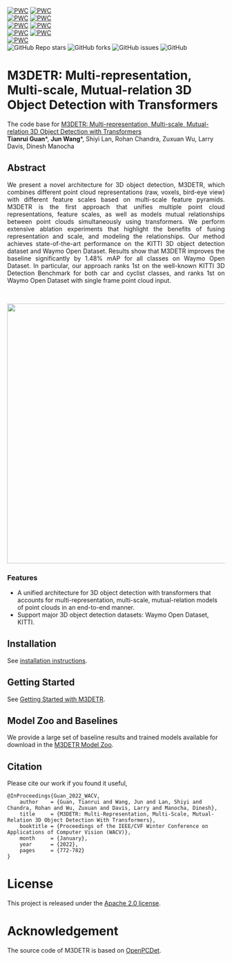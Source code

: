 [![PWC](https://img.shields.io/endpoint.svg?url=https://paperswithcode.com/badge/m3detr-multi-representation-multi-scale/3d-object-detection-on-kitti-cars-hard-val)](https://paperswithcode.com/sota/3d-object-detection-on-kitti-cars-hard-val?p=m3detr-multi-representation-multi-scale) [![PWC](https://img.shields.io/endpoint.svg?url=https://paperswithcode.com/badge/m3detr-multi-representation-multi-scale/3d-object-detection-on-kitti-cars-hard)](https://paperswithcode.com/sota/3d-object-detection-on-kitti-cars-hard?p=m3detr-multi-representation-multi-scale) \
[![PWC](https://img.shields.io/endpoint.svg?url=https://paperswithcode.com/badge/m3detr-multi-representation-multi-scale/3d-object-detection-on-kitti-cyclist-hard-val)](https://paperswithcode.com/sota/3d-object-detection-on-kitti-cyclist-hard-val?p=m3detr-multi-representation-multi-scale) [![PWC](https://img.shields.io/endpoint.svg?url=https://paperswithcode.com/badge/m3detr-multi-representation-multi-scale/3d-object-detection-on-kitti-cyclists-hard)](https://paperswithcode.com/sota/3d-object-detection-on-kitti-cyclists-hard?p=m3detr-multi-representation-multi-scale) \
[![PWC](https://img.shields.io/endpoint.svg?url=https://paperswithcode.com/badge/m3detr-multi-representation-multi-scale/3d-object-detection-on-kitti-pedestrian-hard)](https://paperswithcode.com/sota/3d-object-detection-on-kitti-pedestrian-hard?p=m3detr-multi-representation-multi-scale) [![PWC](https://img.shields.io/endpoint.svg?url=https://paperswithcode.com/badge/m3detr-multi-representation-multi-scale/3d-object-detection-on-kitti-pedestrians-hard)](https://paperswithcode.com/sota/3d-object-detection-on-kitti-pedestrians-hard?p=m3detr-multi-representation-multi-scale) \
[![PWC](https://img.shields.io/endpoint.svg?url=https://paperswithcode.com/badge/m3detr-multi-representation-multi-scale/3d-object-detection-on-waymo-vehicle)](https://paperswithcode.com/sota/3d-object-detection-on-waymo-vehicle?p=m3detr-multi-representation-multi-scale) [![PWC](https://img.shields.io/endpoint.svg?url=https://paperswithcode.com/badge/m3detr-multi-representation-multi-scale/3d-object-detection-on-waymo-cyclist)](https://paperswithcode.com/sota/3d-object-detection-on-waymo-cyclist?p=m3detr-multi-representation-multi-scale) \
[![PWC](https://img.shields.io/endpoint.svg?url=https://paperswithcode.com/badge/m3detr-multi-representation-multi-scale/3d-object-detection-on-waymo-pedestrian)](https://paperswithcode.com/sota/3d-object-detection-on-waymo-pedestrian?p=m3detr-multi-representation-multi-scale) \
![GitHub Repo stars](https://img.shields.io/github/stars/rayguan97/M3DETR)
![GitHub forks](https://img.shields.io/github/forks/rayguan97/M3DETR)
![GitHub issues](https://img.shields.io/github/issues/rayguan97/M3DETR)
![GitHub](https://img.shields.io/github/license/rayguan97/M3DETR)


# M3DETR: Multi-representation, Multi-scale, Mutual-relation 3D Object Detection with Transformers

The code base for [M3DETR: Multi-representation, Multi-scale, Mutual-relation 3D Object Detection with Transformers](https://openaccess.thecvf.com/content/WACV2022/html/Guan_M3DETR_Multi-Representation_Multi-Scale_Mutual-Relation_3D_Object_Detection_With_Transformers_WACV_2022_paper.html)
<br>**Tianrui Guan***, **Jun Wang***, Shiyi Lan, Rohan Chandra, Zuxuan Wu, Larry Davis, Dinesh Manocha


## Abstract
<div style="text-align: justify">We present a novel architecture for 3D object detection, M3DETR, which combines different point cloud representations (raw, voxels, bird-eye view) with different feature scales based on multi-scale feature pyramids. M3DETR is the first approach that unifies multiple point cloud representations, feature scales, as well as models mutual relationships between point clouds simultaneously using transformers. We perform extensive ablation experiments that highlight the benefits of fusing representation and scale, and modeling the relationships. Our method achieves state-of-the-art performance on the KITTI 3D object detection dataset and Waymo Open Dataset. Results show that M3DETR improves the baseline significantly by 1.48% mAP for all classes on Waymo Open Dataset. In particular, our approach ranks 1st on the well-known KITTI 3D Detection Benchmark for both car and cyclist classes, and ranks 1st on Waymo Open Dataset with single frame point cloud input. </div>

<p>&nbsp;</p>

<img src="https://obj.umiacs.umd.edu/acmmm2021/coverpic-1.png" width="600">


### Features
* A unified architecture for 3D object detection with transformers that accounts for multi-representation, multi-scale, mutual-relation models of point clouds in an end-to-end manner.
* Support major 3D object detection datasets: Waymo Open Dataset, KITTI.

## Installation

See [installation instructions](INSTALL.md).

## Getting Started

See [Getting Started with M3DETR](GETTING_STARTED.md).


## Model Zoo and Baselines

We provide a large set of baseline results and trained models available for download in the [M3DETR Model Zoo](MODEL_ZOO.md).


## Citation
Please cite our work if you found it useful,

```
@InProceedings{Guan_2022_WACV,
    author    = {Guan, Tianrui and Wang, Jun and Lan, Shiyi and Chandra, Rohan and Wu, Zuxuan and Davis, Larry and Manocha, Dinesh},
    title     = {M3DETR: Multi-Representation, Multi-Scale, Mutual-Relation 3D Object Detection With Transformers},
    booktitle = {Proceedings of the IEEE/CVF Winter Conference on Applications of Computer Vision (WACV)},
    month     = {January},
    year      = {2022},
    pages     = {772-782}
}
```

# License

This project is released under the [Apache 2.0 license](LICENSE).

# Acknowledgement

The source code of M3DETR is based on [OpenPCDet](https://github.com/open-mmlab/OpenPCDet). 
